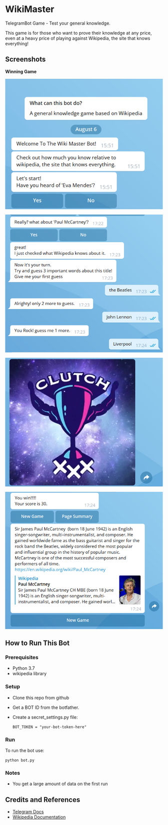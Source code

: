# WikiMaster
TelegramBot Game - Test your general knowledge.

This game is for those who want to prove their knowledge at any price, 
even at a heavy price of playing against Wikipedia, the site that knows everything!

## Screenshots
**Winning Game**

![1](screenshots/start-game.png)

![2](screenshots/Paul-McCartney2.PNG)

![3](screenshots/win-gif.png)

![4](screenshots/Paul-McCartney1.PNG)


## How to Run This Bot
### Prerequisites
 - Python 3.7
 - wikipedia library
 
### Setup
- Clone this repo from github

- Get a BOT ID from the botfather.

- Create a secret_settings.py file:
     ```
     BOT_TOKEN = "your-bot-token-here"
     ```
### Run   
To run the bot use:
   ```
   python bot.py
   ```
### Notes
- You get a large amount of data on the first run

## Credits and References
- [Telegram Docs](https://core.telegram.org/bots)
- [Wikipedia Documentation](https://wikipedia.readthedocs.io/en/latest/code.html)
